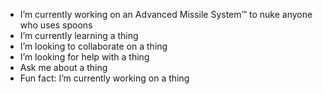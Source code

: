 -  I’m currently working on an Advanced Missile System™ to nuke anyone who uses spoons
-  I’m currently learning a thing
-  I’m looking to collaborate on a thing
-  I’m looking for help with a thing
-  Ask me about a thing
-  Fun fact: I’m currently working on a thing

